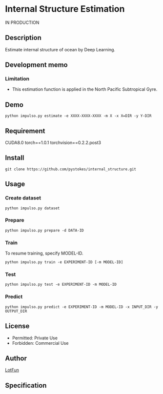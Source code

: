 # __Internal Structure Estimation__
IN PRODUCTION

## Description
Estimate internal structure of ocean by Deep Learning.

## Development memo

### Limitation
- This estimation function is applied in the North Pacific Subtropical Gyre.

## Demo
```
python impulso.py estimate -e XXXX-XXXX-XXXX -m X -x X=DIR -y Y-DIR
```

## Requirement
CUDA8.0
torch==1.0.1
torchvision==0.2.2.post3

## Install
```
git clone https://github.com/pystokes/internal_structure.git
```

## Usage
### Create dataset
```
python impulso.py dataset
```

### Prepare
```
python impulso.py prepare -d DATA-ID
```

### Train
To resume training, specify MODEL-ID.
```
python impulso.py train -e EXPERIMENT-ID [-m MODEL-ID]
```

### Test
```
python impulso.py test -e EXPERIMENT-ID -m MODEL-ID
```

### Predict
```
python impulso.py predict -e EXPERIMENT-ID -m MODEL-ID -x INPUT_DIR -y OUTPUT_DIR
```

## License
- Permitted: Private Use  
- Forbidden: Commercial Use  

## Author
[LotFun](https://github.com/pystokes)

## Specification
